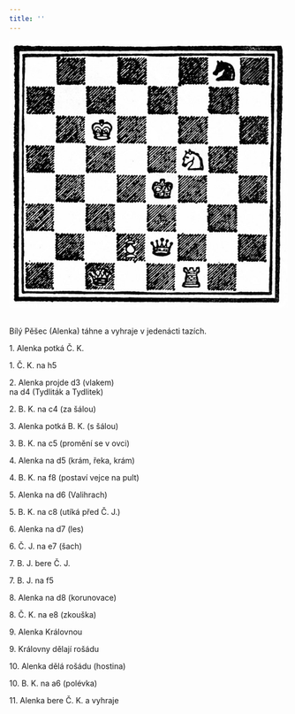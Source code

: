 ```yaml
---
title: ''
---
```


![alenka_038](./resources/alenka_038.jpg)   

Bílý Pěšec (Alenka) táhne a vyhraje v jedenácti tazích.

  

1\. Alenka potká Č. K.

1\. Č. K. na h5

2\. Alenka projde d3 (vlakem)  
na d4 (Tydliták a Tydlitek)

2\. B. K. na c4 (za šálou)

3\. Alenka potká B. K. (s šálou)

3\. B. K. na c5 (promění se v ovci)

4\. Alenka na d5 (krám, řeka, krám)

4\. B. K. na f8 (postaví vejce na pult)

5\. Alenka na d6 (Valihrach)

5\. B. K. na c8 (utíká před Č. J.)

6\. Alenka na d7 (les)

6\. Č. J. na e7 (šach)

7\. B. J. bere Č. J.

7\. B. J. na f5

8\. Alenka na d8 (korunovace)

8\. Č. K. na e8 (zkouška)

9\. Alenka Královnou

9\. Královny dělají rošádu

10\. Alenka dělá rošádu (hostina)

10\. B. K. na a6 (polévka)

11\. Alenka bere Č. K. a vyhraje
